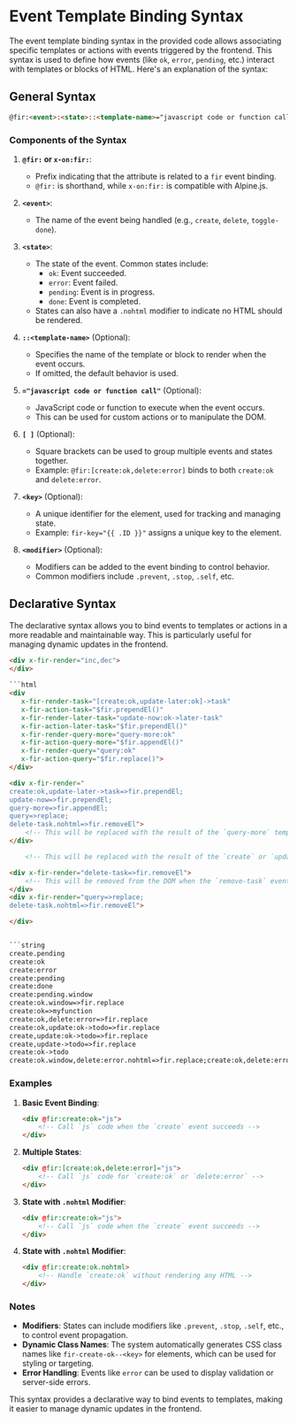 
# Event Template Binding Syntax

The event template binding syntax in the provided code allows associating specific templates or actions with events triggered by the frontend. This syntax is used to define how events (like `ok`, `error`, `pending`, etc.) interact with templates or blocks of HTML. Here's an explanation of the syntax:

## General Syntax

```html
@fir:<event>:<state>::<template-name>="javascript code or function call"
```

### Components of the Syntax

1. **`@fir:` or `x-on:fir:`**:
   - Prefix indicating that the attribute is related to a `fir` event binding.
   - `@fir:` is shorthand, while `x-on:fir:` is compatible with Alpine.js.

2. **`<event>`**:
   - The name of the event being handled (e.g., `create`, `delete`, `toggle-done`).

3. **`<state>`**:
   - The state of the event. Common states include:
     - `ok`: Event succeeded.
     - `error`: Event failed.
     - `pending`: Event is in progress.
     - `done`: Event is completed.
   - States can also have a `.nohtml` modifier to indicate no HTML should be rendered.

4. **`::<template-name>`** (Optional):
   - Specifies the name of the template or block to render when the event occurs.
   - If omitted, the default behavior is used.

5. **`="javascript code or function call"`** (Optional):
   - JavaScript code or function to execute when the event occurs.
   - This can be used for custom actions or to manipulate the DOM.
6. **`[ ]`** (Optional):
   - Square brackets can be used to group multiple events and states together.
   - Example: `@fir:[create:ok,delete:error]` binds to both `create:ok` and `delete:error`.
7. **`<key>`** (Optional):
   - A unique identifier for the element, used for tracking and managing state.
   - Example: `fir-key="{{ .ID }}"` assigns a unique key to the element.
8. **`<modifier>`** (Optional):
   - Modifiers can be added to the event binding to control behavior.
   - Common modifiers include `.prevent`, `.stop`, `.self`, etc.


## Declarative Syntax

The declarative syntax allows you to bind events to templates or actions in a more readable and maintainable way. This is particularly useful for managing dynamic updates in the frontend.

```html
<div x-fir-render="inc,dec">
</div>
   
```html
<div 
   x-fir-render-task="[create:ok,update-later:ok]->task" 
   x-fir-action-task="$fir.prependEl()" 
   x-fir-render-later-task="update-now:ok->later-task" 
   x-fir-action-later-task="$fir.prependEl()" 
   x-fir-render-query-more="query-more:ok" 
   x-fir-action-query-more="$fir.appendEl()" 
   x-fir-render-query="query:ok" 
   x-fir-action-query="$fir.replace()">
</div>

<div x-fir-render="
create:ok,update-later->task=>fir.prependEl;
update-now=>fir.prependEl; 
query-more=>fir.appendEl;
query=>replace;
delete-task.nohtml=>fir.removeEl">
    <!-- This will be replaced with the result of the `query-more` template -->
</div>

    <!-- This will be replaced with the result of the `create` or `update-later` template -->

<div x-fir-render="delete-task=>fir.removeEl">
    <!-- This will be removed from the DOM when the `remove-task` event is triggered -->
</div>
<div x-fir-render="query=>replace;
delete-task.nohtml=>fir.removeEl">

</div>


```string
create.pending
create:ok
create:error
create:pending
create:done
create:pending.window
create:ok.window=>fir.replace
create:ok=>myfunction
create:ok,delete:error=>fir.replace
create:ok,update:ok->todo=>fir.replace
create,update:ok->todo=>fir.replace
create,update->todo=>fir.replace
create:ok->todo
create:ok.window,delete:error.nohtml=>fir.replace;create:ok,delete:error.nohtml=>fir.replace;create:ok,delete:error=>fir.replace
```


### Examples

1. **Basic Event Binding**:

   ```html
   <div @fir:create:ok="js">
       <!-- Call `js` code when the `create` event succeeds -->
   </div>
   ```

2. **Multiple States**:

   ```html
   <div @fir:[create:ok,delete:error]="js">
       <!-- Call `js` code for `create:ok` or `delete:error` -->
   </div>
   ```

3. **State with `.nohtml` Modifier**:

   ```html
   <div @fir:create:ok="js">
       <!-- Call `js` code when the `create` event succeeds -->
   </div>
   ```

4. **State with `.nohtml` Modifier**:

   ```html
   <div @fir:create:ok.nohtml>
       <!-- Handle `create:ok` without rendering any HTML -->
   </div>
   ```

### Notes

- **Modifiers**: States can include modifiers like `.prevent`, `.stop`, `.self`, etc., to control event propagation.
- **Dynamic Class Names**: The system automatically generates CSS class names like `fir-create-ok--<key>` for elements, which can be used for styling or targeting.
- **Error Handling**: Events like `error` can be used to display validation or server-side errors.

This syntax provides a declarative way to bind events to templates, making it easier to manage dynamic updates in the frontend.
